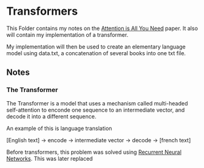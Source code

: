 # Transformers

This Folder contains my notes on the [Attention is All You Need](https://arxiv.org/abs/1706.03762) paper. It also will contain my implementation of a transformer.

My implementation will then be used to create an elementary language model using data.txt, a concatenation of several books into one txt file.

## Notes

### The Transformer

The Transformer is a model that uses a mechanism called multi-headed self-attention to enconde one sequence to an intermediate vector, and decode it into a different sequence.

An example of this is language translation

[English text] -> encode -> intermediate vector -> decode -> [french text]

Before transformers, this problem was solved using [Recurrent Neural Networks](https://en.wikipedia.org/wiki/Recurrent_neural_network). This was later replaced
